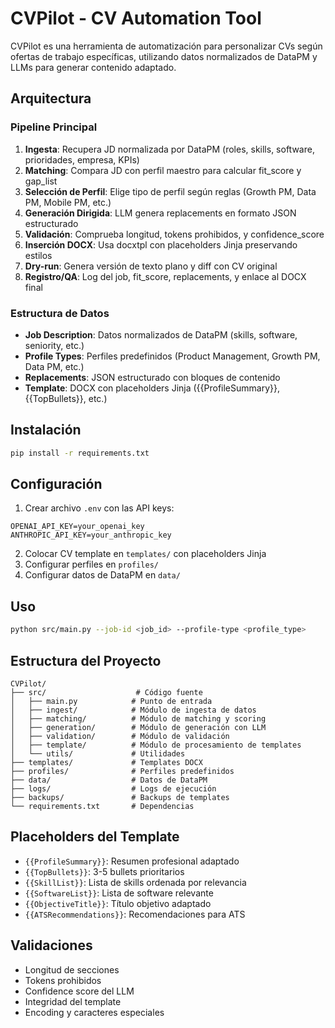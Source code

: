 # CVPilot - CV Automation Tool

CVPilot es una herramienta de automatización para personalizar CVs según ofertas de trabajo específicas, utilizando datos normalizados de DataPM y LLMs para generar contenido adaptado.

## Arquitectura

### Pipeline Principal

1. **Ingesta**: Recupera JD normalizada por DataPM (roles, skills, software, prioridades, empresa, KPIs)
2. **Matching**: Compara JD con perfil maestro para calcular fit_score y gap_list
3. **Selección de Perfil**: Elige tipo de perfil según reglas (Growth PM, Data PM, Mobile PM, etc.)
4. **Generación Dirigida**: LLM genera replacements en formato JSON estructurado
5. **Validación**: Comprueba longitud, tokens prohibidos, y confidence_score
6. **Inserción DOCX**: Usa docxtpl con placeholders Jinja preservando estilos
7. **Dry-run**: Genera versión de texto plano y diff con CV original
8. **Registro/QA**: Log del job, fit_score, replacements, y enlace al DOCX final

### Estructura de Datos

- **Job Description**: Datos normalizados de DataPM (skills, software, seniority, etc.)
- **Profile Types**: Perfiles predefinidos (Product Management, Growth PM, Data PM, etc.)
- **Replacements**: JSON estructurado con bloques de contenido
- **Template**: DOCX con placeholders Jinja ({{ProfileSummary}}, {{TopBullets}}, etc.)

## Instalación

```bash
pip install -r requirements.txt
```

## Configuración

1. Crear archivo `.env` con las API keys:
```
OPENAI_API_KEY=your_openai_key
ANTHROPIC_API_KEY=your_anthropic_key
```

2. Colocar CV template en `templates/` con placeholders Jinja
3. Configurar perfiles en `profiles/`
4. Configurar datos de DataPM en `data/`

## Uso

```bash
python src/main.py --job-id <job_id> --profile-type <profile_type>
```

## Estructura del Proyecto

```
CVPilot/
├── src/                    # Código fuente
│   ├── main.py            # Punto de entrada
│   ├── ingest/            # Módulo de ingesta de datos
│   ├── matching/          # Módulo de matching y scoring
│   ├── generation/        # Módulo de generación con LLM
│   ├── validation/        # Módulo de validación
│   ├── template/          # Módulo de procesamiento de templates
│   └── utils/             # Utilidades
├── templates/             # Templates DOCX
├── profiles/              # Perfiles predefinidos
├── data/                  # Datos de DataPM
├── logs/                  # Logs de ejecución
├── backups/               # Backups de templates
└── requirements.txt       # Dependencias
```

## Placeholders del Template

- `{{ProfileSummary}}`: Resumen profesional adaptado
- `{{TopBullets}}`: 3-5 bullets prioritarios
- `{{SkillList}}`: Lista de skills ordenada por relevancia
- `{{SoftwareList}}`: Lista de software relevante
- `{{ObjectiveTitle}}`: Título objetivo adaptado
- `{{ATSRecommendations}}`: Recomendaciones para ATS

## Validaciones

- Longitud de secciones
- Tokens prohibidos
- Confidence score del LLM
- Integridad del template
- Encoding y caracteres especiales
